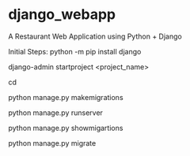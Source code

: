 # django_webapp
A Restaurant Web Application using Python + Django

Initial Steps:
python -m pip install django

django-admin startproject <project_name>

cd <project-name>

python manage.py makemigrations

python manage.py runserver

python manage.py showmigartions

python manage.py migrate
